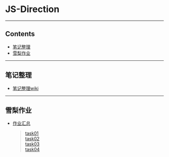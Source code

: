 # JS-Direction
---
## Contents
* [笔记整理](#笔记整理)
* [雪梨作业](#雪梨作业)
---
## 笔记整理
* [笔记整理wiki](https://github.com/gaoyushu/Direction-1/wiki)
---
## 雪梨作业
* [作业汇总](/作业汇总)  
  > [task01](http://gaoyushu.github.io/Direction-1/task/task01/task01.html)  
  > [task02](http://gaoyushu.github.io/Direction-1/task/task02/task02.html)  
  > [task03](http://gaoyushu.github.io/Direction-1/task/task03/task03.html)  
  > [task04](http://gaoyushu.github.io/Direction-1/task/task04/task04.html)  
